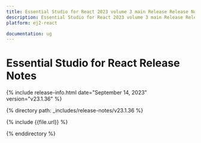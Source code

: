 ```yaml
---
title: Essential Studio for React 2023 volume 3 main Release Release Notes  
description: Essential Studio for React 2023 volume 3 main Release Release Notes  
platform: ej2-react

documentation: ug
---
```


# Essential Studio for React  Release Notes  

{% include release-info.html date="September 14, 2023"  version="v23.1.36" %} 

{% directory path: _includes/release-notes/v23.1.36 %}

{% include {{file.url}} %}

{% enddirectory %}